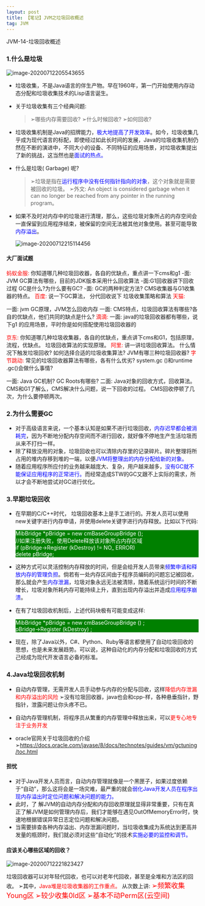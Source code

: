 ```yaml
---
layout: post
title: 【笔记】JVM之垃圾回收概述
tag: JVM
---
```


JVM-14-垃圾回收概述

### 1.什么是垃圾

![image-20200712205543655](https://gitee.com/XiaoShenKeHeBen/Static/raw/master/image-20200712205543655.png)

- 垃圾收集，不是Java语言的伴生产物。早在1960年，第一门开始使用内存动态分配和垃圾收集技术的Lisp语言诞生。

- 关于垃圾收集有三个经典问题: 

  > ➢哪些内存需要回收?
  > ➢什么时候回收?
  > ➢如何回收?

- 垃圾收集机制是Java的招牌能力，<font color="blue">极大地提高了开发效率</font>。如今，垃圾收集几乎成为现代语言的标配，即使经过如此长时间的发展，Java的垃圾收集机制仍然在不断的演进中，不同大小的设备、不同特征的应用场景，对垃圾收集提出了新的挑战，这当然也是<font color="blue">面试的热点。</font>

- 什么是垃圾( Garbage) 呢? 

  > ➢垃圾是指在<font color="blue">运行程序中没有任何指针指向的对象</font>，这个对象就是需要被回收的垃圾。
  > ➢外文: An object is considered garbage when it can no longer be reached from any pointer in the running program。

- 如果不及时对内存中的垃圾进行清理，那么，这些垃圾对象所占的内存空间会一直保留到应用程序结束，被保留的空间无法被其他对象使用。甚至可能导致<font color="blue">内存溢出</font>。

  ![image-20200712215114456](https://gitee.com/XiaoShenKeHeBen/Static/raw/master/image-20200712215114456.png)

  

#### 大厂面试题

<font color="red">蚂蚁金服: </font>
你知道哪几种垃圾回收器，各自的优缺点，重点讲一下cms和g1
-面: JVM GC算法有哪些，目前的JDK版本采用什么回收算法
-面:G1回收器讲下回收过程
GC是什么?为什么要有GC?
-面: GC的两种判定方法? CMS收集器与G1收集器的特点。
<font color="red">百度:</font>
说一下GC算法， 分代回收说下
垃圾收集策略和算法
<font color="red">天猫:</font>

一面: jvm GC原理，JVM怎么回收内存
一面: CMS特点，垃圾回收算法有哪些?各自的优缺点，他们共同的缺点是什么?
<font color="red">滴滴:</font>
一面: java的垃圾回收器都有哪些，说下g1 的应用场景，平时你是如何搭配使用垃圾回收器的

<font color="red">京东:</font>
你知道哪几种垃圾收集器，各自的优缺点，重点讲下cms和G1，包括原理，流程，优缺点。
垃圾回收算法的实现原理。
<font color="red">阿里:</font>
讲一讲垃圾回收算法。
什么情况下触发垃圾回收?
如何选择合适的垃圾收集算法?
JVM有哪三种垃圾回收器?
<font color="red">字节跳动:</font>
常见的垃圾回收器算法有哪些，各有什么优劣?
system.gc ()和runtime .gc()会做什么事情?

一面: Java GC机制? GC Roots有哪些?
二面: Java对象的回收方式，回收算法。
CMS和G1了解么，CMS解决什么问题，说一下回收的过程。
CMS回收停顿了几次，为什么要停顿两次。

### 2.为什么需要GC

- 对于高级语言来说，一个基本认知是如果不进行垃圾回收，<font color="blue">内存迟早都会被消耗完</font>，因为不断地分配内存空间而不进行回收，就好像不停地生产生活垃圾而从来不打扫一样。
- 除了释放没用的对象，垃圾回收也可以清除内存里的记录碎片。碎片整理将所占用的堆内存移到堆的一端，以便<font color="blue">JVM将整理出的内存分配给新的对象。</font>
- 随着应用程序所应付的业务越来越庞大、复杂，用户越来越多，<font color="blue">没有GC就不能保证应用程序的正常进行。</font>而经常造成STW的GC又跟不上实际的需求，所以才会不断地尝试对GC进行优化。

### 3.早期垃圾回收

- 在早期的C/C++时代， 垃圾回收基本上是手工进行的。开发人员可以使用new关键字进行内存申请，并使用delete关键字进行内存释放。比如以下代码:

  <div style="background:green; color:#FFF">
      MibBridge *pBridge = new cmBaseGroupBridge ();<br/>
  	//如果注册失败，使用Delete释放该对象所占内存区域<br/>
  	if (pBridge->Register (kDestroy) != NO_ ERROR)<br/>
      delete pBridge;</div>

- 这种方式可以灵活控制内存释放的时间，但是会给开发人员带来<font color="blue">频繁申请和释放内存的管理负担</font>。倘若有一处内存区间由于程序员编码的问题忘记被回收，那么就会产生<font color="blue">内存泄漏</font>，垃圾对象永远无法被清除，随着系统运行时间的不断增长，垃圾对象所耗内存可能持续上升，直到出现内存溢出并造成<font color="blue">应用程序崩溃</font>。

- 在有了垃圾回收机制后，上述代码块极有可能变成这样:
  <div style="background:green; color:#FFF">MibBridge *pBridge = new cmBaseGroupBridge () ;<br/>
  pBridge->Register (kDestroy) ;</div>

- 现在，除了Java以外，C#、Python、Ruby等语言都使用了自动垃圾回收的思想，也是未来发展趋势。可以说，这种自动化的内存分配和垃圾回收的方式己经成为现代开发语言必备的标准。

### 4.Java垃圾回收机制

- 自动内存管理，无需开发人员手动参与内存的分配与回收，这样<font color="red">降低内存泄漏和内存溢出的风险</font>
  ➢没有垃圾回收器，java也会和cpp-样，各种悬垂指针，野指针，泄露问题让你头疼不已。

  

- 自动内存管理机制，将程序员从繁重的内存管理中释放出来，可以<font color="red">更专心地专注于业务开发</font>

- oracle官网关于垃圾回收的介绍
  ➢https://docs.oracle.com/javase/8/docs/technotes/guides/vm/gctuning/toc.html

#### 担忧

- 对于Java开发人员而言，自动内存管理就像是一个黑匣子，如果过度依赖于“自动”，那么这将会是一场灾难，最严重的就会<font color="blue">弱化Java开发人员在程序出现内存溢出时定位问题和解决问题的能力。</font>
- 此时，了 解JVM的自动内存分配和内存回收原理就显得非常重要，只有在真正了解JVM是如何管理内存后，我们才能够在遇见OutOfMemoryError时，快速地根据错误异常日志定位问题和解决问题。
- 当需要排查各种内存溢出、内存泄漏问题时，当垃圾收集成为系统达到更高并发量的瓶颈时，我们就必须对这些“自动化”的技术<font color="blue">实施必要的监控和调节。</font>

#### 应该关心哪些区域的回收？

![image-20200712221823427](https://gitee.com/XiaoShenKeHeBen/Static/raw/master/image-20200712221823427.png)

垃圾回收器可以对年轻代回收，也可以对老年代回收，甚至是全堆和方法区的回收。
	➢其中，<font color="red">Java堆是垃圾收集器的工作重点。</font>
从次数上讲:
<font color="red" size="4">➢频繁收集Young区</font>
<font color="red" size="4">➢较少收集0ld区</font>
<font color="red" size="4">➢基本不动Perm区(云空间)</font>
